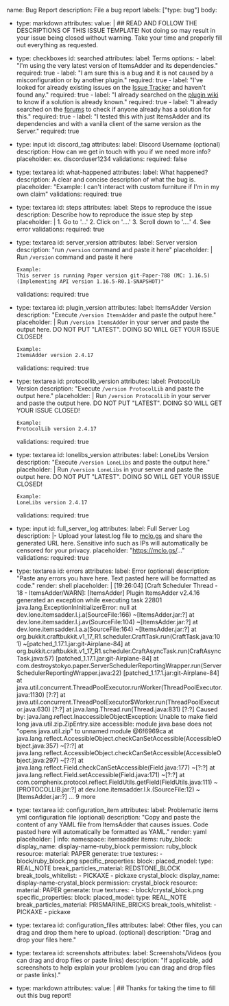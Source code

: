 name: Bug Report
description: File a bug report
labels: ["type: bug"]
body:
  - type: markdown
    attributes:
      value: |
        ## READ AND FOLLOW THE DESCRIPTIONS OF THIS ISSUE TEMPLATE!
        Not doing so may result in your issue being closed without warning. Take your time and properly fill out everything as requested.
  - type: checkboxes
    id: searched
    attributes:
      label: Terms
      options:
        - label: "I'm using the very latest version of ItemsAdder and its dependencies."
          required: true
        - label: "I am sure this is a bug and it is not caused by a misconfiguration or by another plugin."
          required: true
        - label: "I've looked for already existing issues on the [Issue Tracker](https://github.com/PluginBugs/Issues-ItemsAdder/issues) and haven't found any."
          required: true
        - label: "I already searched on the [plugin wiki](https://itemsadder.devs.beer/) to know if a solution is already known."
          required: true
        - label: "I already searched on the [forums](https://forum.devs.beer/) to check if anyone already has a solution for this."
          required: true
        - label: "I tested this with just ItemsAdder and its dependencies and with a vanilla client of the same version as the Server."
          required: true
  - type: input
    id: discord_tag
    attributes:
      label: Discord Username (optional)
      description: How can we get in touch with you if we need more info?
      placeholder: ex. discorduser1234
    validations:
      required: false
  - type: textarea
    id: what-happened
    attributes:
      label: What happened?
      description: A clear and concise description of what the bug is.
      placeholder: "Example: I can't interact with custom furniture if I'm in my own claim"
    validations:
      required: true
  - type: textarea
    id: steps
    attributes:
      label: Steps to reproduce the issue
      description: Describe how to reproduce the issue step by step
      placeholder: |
        1. Go to '...'
        2. Click on '....'
        3. Scroll down to '....'
        4. See error
    validations:
      required: true
  - type: textarea
    id: server_version
    attributes:
      label: Server version
      description: "run `/version` command and paste it here"
      placeholder: |
        Run `/version` command and paste it here
        
        Example:
        This server is running Paper version git-Paper-788 (MC: 1.16.5) (Implementing API version 1.16.5-R0.1-SNAPSHOT)"
    validations:
      required: true
  - type: textarea
    id: plugin_version
    attributes:
      label: ItemsAdder Version
      description: "Execute `/version ItemsAdder` and paste the output here."
      placeholder: |
        Run `/version ItemsAdder` in your server and paste the output here.
        DO NOT PUT "LATEST". DOING SO WILL GET YOUR ISSUE CLOSED!
        
        Example:
        ItemsAdder version 2.4.17
    validations:
      required: true
  - type: textarea
    id: protocollib_version
    attributes:
      label: ProtocolLib Version
      description: "Execute `/version ProtocolLib` and paste the output here."
      placeholder: |
        Run `/version ProtocolLib` in your server and paste the output here.
        DO NOT PUT "LATEST". DOING SO WILL GET YOUR ISSUE CLOSED!
        
        Example:
        ProtocolLib version 2.4.17
    validations:
      required: true
  - type: textarea
    id: lonelibs_version
    attributes:
      label: LoneLibs Version
      description: "Execute `/version LoneLibs` and paste the output here."
      placeholder: |
        Run `/version LoneLibs` in your server and paste the output here.
        DO NOT PUT "LATEST". DOING SO WILL GET YOUR ISSUE CLOSED!
        
        Example:
        LoneLibs version 2.4.17
    validations:
      required: true
  - type: input
    id: full_server_log
    attributes:
      label: Full Server Log
      description: |-
        Upload your latest.log file to [mclo.gs](https://mclo.gs) and share the generated URL here.
        Sensitive info such as IPs will automatically be censored for your privacy.
      placeholder: "https://mclo.gs/..."  
    validations:
      required: true
  - type: textarea
    id: errors
    attributes:
      label: Error (optional)
      description: "Paste any errors you have here. Text pasted here will be formatted as code."
      render: shell
      placeholder: |
        [19:26:04] [Craft Scheduler Thread - 18 - ItemsAdder/WARN]: [ItemsAdder] Plugin ItemsAdder v2.4.16 generated an exception while executing task 22801
          java.lang.ExceptionInInitializerError: null
            at dev.lone.itemsadder.l.j.a(SourceFile:166) ~[ItemsAdder.jar:?]
            at dev.lone.itemsadder.l.j.av(SourceFile:104) ~[ItemsAdder.jar:?]
            at dev.lone.itemsadder.l.a.a(SourceFile:164) ~[ItemsAdder.jar:?]
            at org.bukkit.craftbukkit.v1_17_R1.scheduler.CraftTask.run(CraftTask.java:101) ~[patched_1.17.1.jar:git-Airplane-84]
            at org.bukkit.craftbukkit.v1_17_R1.scheduler.CraftAsyncTask.run(CraftAsyncTask.java:57) [patched_1.17.1.jar:git-Airplane-84]
            at com.destroystokyo.paper.ServerSchedulerReportingWrapper.run(ServerSchedulerReportingWrapper.java:22) [patched_1.17.1.jar:git-Airplane-84]
            at java.util.concurrent.ThreadPoolExecutor.runWorker(ThreadPoolExecutor.java:1130) [?:?]
            at java.util.concurrent.ThreadPoolExecutor$Worker.run(ThreadPoolExecutor.java:630) [?:?]
            at java.lang.Thread.run(Thread.java:831) [?:?]
          Caused by: java.lang.reflect.InaccessibleObjectException: Unable to make field long java.util.zip.ZipEntry.size accessible: module java.base does not "opens java.util.zip" to unnamed module @6f6969ca
            at java.lang.reflect.AccessibleObject.checkCanSetAccessible(AccessibleObject.java:357) ~[?:?]
            at java.lang.reflect.AccessibleObject.checkCanSetAccessible(AccessibleObject.java:297) ~[?:?]
            at java.lang.reflect.Field.checkCanSetAccessible(Field.java:177) ~[?:?]
            at java.lang.reflect.Field.setAccessible(Field.java:171) ~[?:?]
            at com.comphenix.protocol.reflect.FieldUtils.getField(FieldUtils.java:111) ~[PROTOCOLLIB.jar:?]
            at dev.lone.itemsadder.l.k.<clinit>(SourceFile:12) ~[ItemsAdder.jar:?]
            ... 9 more
  - type: textarea
    id: configuration_item
    attributes:
      label: Problematic items yml configuration file (optional)
      description: "Copy and paste the content of any YAML file from ItemsAdder that causes issues. Code pasted here will automatically be formatted as YAML."
      render: yaml
      placeholder: | 
        info:
          namespace: itemsadder
        items:
          ruby_block:
            display_name: display-name-ruby_block
            permission: ruby_block
            resource:
              material: PAPER
              generate: true
              textures:
              - block/ruby_block.png
            specific_properties:
              block:
                placed_model:
                  type: REAL_NOTE
                  break_particles_material: REDSTONE_BLOCK
                break_tools_whitelist:
                - PICKAXE
                - pickaxe
          crystal_block:
            display_name: display-name-crystal_block
            permission: crystal_block
            resource:
              material: PAPER
              generate: true
              textures:
              - block/crystal_block.png
            specific_properties:
              block:
                placed_model:
                  type: REAL_NOTE
                  break_particles_material: PRISMARINE_BRICKS
                break_tools_whitelist:
                - PICKAXE
                - pickaxe
  - type: textarea
    id: configuration_files
    attributes:
      label: Other files, you can drag and drop them here to upload. (optional)
      description: "Drag and drop your files here."
  - type: textarea
    id: screenshots
    attributes:
      label: Screenshots/Videos (you can drag and drop files or paste links)
      description: "If applicable, add screenshots to help explain your problem (you can drag and drop files or paste links)."
  - type: markdown
    attributes:
      value: |
        ## Thanks for taking the time to fill out this bug report!
